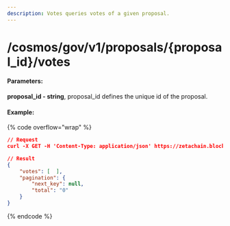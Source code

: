 ```yaml
---
description: Votes queries votes of a given proposal.
---
```


# /cosmos/gov/v1/proposals/{proposal\_id}/votes

#### **Parameters:**

**proposal\_id - string**, proposal\_id defines the unique id of the proposal.

#### Example:

{% code overflow="wrap" %}
```json
// Request
curl -X GET -H 'Content-Type: application/json' https://zetachain.blockpi.network/lcd/v1/<your-api-key>/cosmos/gov/v1/proposals/1/votes

// Result
{
    "votes": [  ],
    "pagination": {
        "next_key": null,
        "total": "0"
    }
}
```
{% endcode %}
